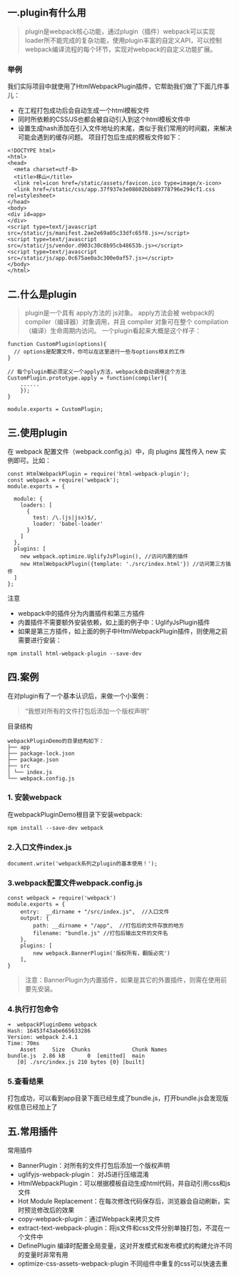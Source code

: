 ## 一.plugin有什么用
>plugin是webpack核心功能，通过plugin（插件）webpack可以实现loader所不能完成的复杂功能，使用plugin丰富的自定义API，可以控制webpack编译流程的每个环节，实现对webpack的自定义功能扩展。
### 举例
我们实际项目中就使用了HtmlWebpackPlugin插件，它帮助我们做了下面几件事儿：

- 在工程打包成功后会自动生成一个html模板文件
- 同时所依赖的CSS/JS也都会被自动引入到这个html模板文件中
- 设置生成hash添加在引入文件地址的末尾，类似于我们常用的时间戳，来解决可能会遇到的缓存问题。
项目打包后生成的模板文件如下：
```
<!DOCTYPE html>
<html>
<head>
  <meta charset=utf-8>
  <title>移山</title>
  <link rel=icon href=/static/assets/favicon.ico type=image/x-icon>
  <link href=/static/css/app.37f937e3e08602bbb89778796e294cf1.css rel=stylesheet>
</head>
<body>
<div id=app>
</div>
<script type=text/javascript src=/static/js/manifest.2ae2e69a05c33dfc65f8.js></script>
<script type=text/javascript src=/static/js/vendor.d903c30c8b95cb48653b.js></script>
<script type=text/javascript src=/static/js/app.0c675ae0a3c300e0af57.js></script>
</body>
</html>
```
## 二.什么是plugin
>plugin是一个具有 apply方法的 js对象。 apply方法会被 webpack的 compiler（编译器）对象调用，并且 compiler 对象可在整个 compilation（编译）生命周期内访问。
一个plugin看起来大概是这个样子：
```
function CustomPlugin(options){
  // options是配置文件，你可以在这里进行一些与options相关的工作
}

// 每个plugin都必须定义一个apply方法，webpack会自动调用这个方法
CustomPlugin.prototype.apply = function(compiler){
    ......
    });
}

module.exports = CustomPlugin;
```

## 三.使用plugin
在 webpack 配置文件（webpack.config.js）中，向 plugins 属性传入 new 实例即可。比如：
```
const HtmlWebpackPlugin = require('html-webpack-plugin');
const webpack = require('webpack');
module.exports = {
  
  module: {
    loaders: [
      {
        test: /\.(js|jsx)$/,
        loader: 'babel-loader'
      }
    ]
  },
  plugins: [
    new webpack.optimize.UglifyJsPlugin(), //访问内置的插件
    new HtmlWebpackPlugin({template: './src/index.html'}) //访问第三方插件
  ]
};
```
注意
- webpack中的插件分为内置插件和第三方插件
- 内置插件不需要额外安装依赖，如上面的例子中：UglifyJsPlugin插件
- 如果是第三方插件，如上面的例子中HtmlWebpackPlugin插件，则使用之前需要进行安装：
```
npm install html-webpack-plugin --save-dev
```
## 四.案例
在对plugin有了一个基本认识后，来做一个小案例：

>“我想对所有的文件打包后添加一个版权声明”

目录结构
```
webpackPluginDemo的目录结构如下：
├── app
├── package-lock.json
├── package.json
├── src
│ └── index.js
└── webpack.config.js
```
### 1. 安装webpack
在webpackPluginDemo根目录下安装webpack:
```
npm install --save-dev webpack
```
### 2.入口文件index.js
```
document.write('webpack系列之plugin的基本使用！');
```
### 3.webpack配置文件webpack.config.js
```
const webpack = require('webpack') 
module.exports = {
    entry:  __dirname + "/src/index.js",  //入口文件
    output: {
        path: __dirname + "/app",  //打包后的文件存放的地方
        filename: "bundle.js" //打包后输出文件的文件名
    },
    plugins: [
        new webpack.BannerPlugin('版权所有，翻版必究')
    ],
}
```
>注意：BannerPlugin为内置插件，如果是其它的外置插件，则需在使用前要先安装。

### 4.执行打包命令
```
➜  webpackPluginDemo webpack
Hash: 16453f43abe665633286
Version: webpack 2.4.1
Time: 70ms
    Asset     Size  Chunks             Chunk Names
bundle.js  2.86 kB       0  [emitted]  main
   [0] ./src/index.js 210 bytes {0} [built]
```

### 5.查看结果
打包成功，可以看到app目录下面已经生成了bundle.js，打开bundle.js会发现版权信息已经加上了

## 五.常用插件
常用插件
- BannerPlugin：对所有的文件打包后添加一个版权声明
- uglifyjs-webpack-plugin： 对JS进行压缩混淆
- HtmlWebpackPlugin：可以根据模板自动生成html代码，并自动引用css和js文件
- Hot Module Replacement：在每次修改代码保存后，浏览器会自动刷新，实时预览修改后的效果
- copy-webpack-plugin：通过Webpack来拷贝文件
- extract-text-webpack-plugin：将js文件和css文件分别单独打包，不混在一个文件中
- DefinePlugin 编译时配置全局变量，这对开发模式和发布模式的构建允许不同的变量时非常有用
- optimize-css-assets-webpack-plugin 不同组件中重复的css可以快速去重